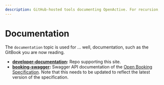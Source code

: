 ```yaml
---
description: GitHub-hosted tools documenting OpenActive. For recursion, see recursion. :-).
---
```


# Documentation

The `documentation` topic is used for ... well, documentation, such as the GitBook you are now reading.

* [**developer-documentation**](https://github.com/openactive/developer-documentation)**:** Repo supporting this site.
* [**booking-swagger**](https://github.com/openactive/booking-swagger)**:** Swagger API documentation of the [Open Booking Specification](https://www.openactive.io/open-booking-api/EditorsDraft/). Note that this needs to be updated to reflect the latest version of the specification.
